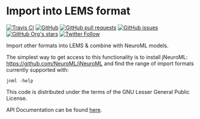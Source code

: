 Import into LEMS format
=======================

[![Travis CI](https://travis-ci.com/NeuroML/org.neuroml.import.svg?branch=master)](https://travis-ci.com/NeuroML/org.neuroml.import)
[![GitHub](https://img.shields.io/github/license/NeuroML/org.neuroml.import)](https://github.com/NeuroML/org.neuroml.import/blob/master/LICENSE.lesser)
[![GitHub pull requests](https://img.shields.io/github/issues-pr/NeuroML/org.neuroml.import)](https://github.com/NeuroML/org.neuroml.import/pulls)
[![GitHub issues](https://img.shields.io/github/issues/NeuroML/org.neuroml.import)](https://github.com/NeuroML/org.neuroml.import/issues)
[![GitHub Org's stars](https://img.shields.io/github/stars/NeuroML?style=social)](https://github.com/NeuroML)
[![Twitter Follow](https://img.shields.io/twitter/follow/NeuroML?style=social)](https://twitter.com/NeuroML)

Import other formats into LEMS &amp; combine with NeuroML models.

The simplest way to get access to this functionality is to install jNeuroML: https://github.com/NeuroML/jNeuroML
and find the range of import formats currently supported with:

    jnml -help


This code is distributed under the terms of the GNU Lesser General Public License.

API Documentation can be found [here](http://neuroml.github.io/org.neuroml.import/index.html).
